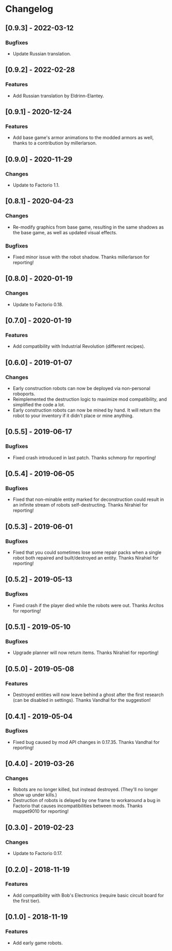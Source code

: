 # Changelog

## [0.9.3] - 2022-03-12

### Bugfixes

- Update Russian translation.

## [0.9.2] - 2022-02-28

### Features

- Add Russian translation by Eldrinn-Elantey.

## [0.9.1] - 2020-12-24

### Features

- Add base game's armor animations to the modded armors as well, thanks to a contribution by millerlarson.

## [0.9.0] - 2020-11-29

### Changes

- Update to Factorio 1.1.

## [0.8.1] - 2020-04-23

### Changes

- Re-modify graphics from base game, resulting in the same shadows as the base game, as well as updated visual effects.

### Bugfixes

- Fixed minor issue with the robot shadow. Thanks millerlarson for reporting!

## [0.8.0] - 2020-01-19

### Changes

- Update to Factorio 0.18.

## [0.7.0] - 2020-01-19

### Features

- Add compatibility with Industrial Revolution (different recipes).

## [0.6.0] - 2019-01-07

### Changes

- Early construction robots can now be deployed via non-personal roboports.
- Reimplemented the destruction logic to maximize mod compatibility, and simplified the code a lot.
- Early construction robots can now be mined by hand. It will return the robot to your inventory if it didn't place or mine anything.

## [0.5.5] - 2019-06-17

### Bugfixes

- Fixed crash introduced in last patch. Thanks schmorp for reporting!

## [0.5.4] - 2019-06-05

### Bugfixes

- Fixed that non-minable entity marked for deconstruction could result in an infinite stream of robots self-destructing. Thanks Nirahiel for reporting!

## [0.5.3] - 2019-06-01

### Bugfixes

- Fixed that you could sometimes lose some repair packs when a single robot both repaired and built/destroyed an entity. Thanks Nirahiel for reporting!

## [0.5.2] - 2019-05-13

### Bugfixes

- Fixed crash if the player died while the robots were out. Thanks Arcitos for reporting!

## [0.5.1] - 2019-05-10

### Bugfixes

- Upgrade planner will now return items. Thanks Nirahiel for reporting!

## [0.5.0] - 2019-05-08

### Features

- Destroyed entities will now leave behind a ghost after the first research (can be disabled in settings). Thanks Vandhal for the suggestion!

## [0.4.1] - 2019-05-04

### Bugfixes

- Fixed bug caused by mod API changes in 0.17.35. Thanks Vandhal for reporting!

## [0.4.0] - 2019-03-26

### Changes

- Robots are no longer killed, but instead destroyed. (They'll no longer show up under kills.)
- Destruction of robots is delayed by one frame to workaround a bug in Factorio that causes incompatibilities between mods. Thanks muppet9010 for reporting!

## [0.3.0] - 2019-02-23

### Changes

- Update to Factorio 0.17.

## [0.2.0] - 2018-11-19

### Features

- Add compatibility with Bob's Electronics (require basic circuit board for the first tier).

## [0.1.0] - 2018-11-19

### Features

- Add early game robots.
